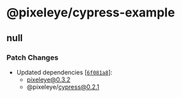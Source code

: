 # @pixeleye/cypress-example

## null

### Patch Changes

- Updated dependencies [[`6f081a8`](https://github.com/pixeleye-io/pixeleye/commit/6f081a8025f4a12a76e4e8c7067c8dc20a545256)]:
  - pixeleye@0.3.2
  - @pixeleye/cypress@0.2.1
